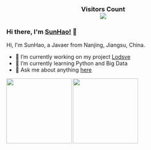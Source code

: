 <div>
  <h3 align="center"> 
    Visitors Count<br>
    <img align="center" src="https://profile-counter.glitch.me/sunhao-java/count.svg" />
  </h3>
</div>

### Hi there, I'm [SunHao!](https://www.crazy-coder.cn/) 👋

Hi, I'm SunHao, a Javaer from Nanjing, Jiangsu, China.

- 🔭 I’m currently working on my project [Lodsve](https://github.com/lodsve)
- 🌱 I’m currently learning Python and Big Data
- 💬 Ask me about anything [here](https://github.com/sunhao-java/sunhao-java/issues)

<a href="https://www.crazy-coder.cn/">
  <img align="left" height=170px src="https://github-readme-stats.vercel.app/api?username=sunhao-java&show_icons=true&count_private=true" />
</a>
<a href="https://www.crazy-coder.cn/">
  <img align="left" height=170px src="https://github-readme-stats.vercel.app/api/top-langs/?username=sunhao-java&layout=compact&langs_count=10&hide=html,javascript,css,freemarker,ruby" />
</a>

